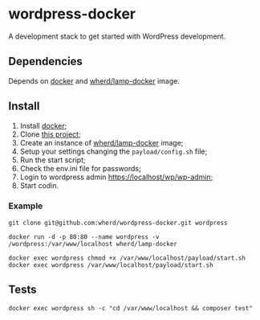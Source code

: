 # wordpress-docker

A development stack to get started with WordPress development.

## Dependencies

Depends on [docker](https://www.docker.com/) and [wherd/lamp-docker](https://github.com/wherd/lamp-docker) image.

## Install

1. Install [docker](https://www.docker.com/);
2. Clone [this project](https://github.com/wherd/wordpress-docker);
3. Create an instance of [wherd/lamp-docker](https://github.com/wherd/lamp-docker) image;
4. Setup your settings changing the `payload/config.sh` file;
5. Run the start script;
6. Check the env.ini file for passwords;
7. Login to wordpress admin [https://localhost/wp/wp-admin](https://localhost/wp/wp-admin);
8. Start codin.

### Example

```
git clone git@github.com:wherd/wordpress-docker.git wordpress

docker run -d -p 80:80 --name wordpress -v /wordpress:/var/www/localhost wherd/lamp-docker

docker exec wordpress chmod +x /var/www/localhost/payload/start.sh
docker exec wordpress /var/www/localhost/payload/start.sh
```

## Tests

```
docker exec wordpress sh -c "cd /var/www/localhost && composer test"
```
